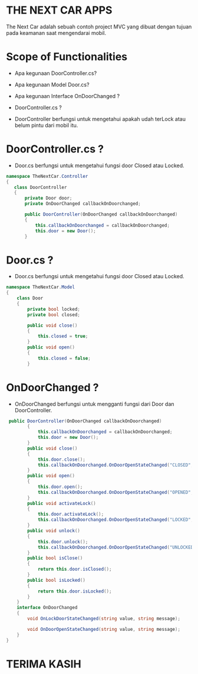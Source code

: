 ﻿# THE NEXT CAR APPS

The Next Car adalah sebuah contoh project MVC yang dibuat dengan tujuan pada keamanan saat mengendarai mobil.

# Scope of Functionalities
- Apa kegunaan DoorController.cs?

- Apa kegunaan Model Door.cs?

- Apa kegunaan Interface OnDoorChanged ?

- DoorController.cs ?
- DoorController berfungsi untuk mengetahui apakah udah terLock atau belum pintu dari mobil itu.


# DoorController.cs ?
- Door.cs berfungsi untuk mengetahui fungsi door Closed atau Locked.
 ```csharp
namespace TheNextCar.Controller
{
    class DoorController
    {
        private Door door;
        private OnDoorChanged callbackOnDoorchanged;

        public DoorController(OnDoorChanged callbackOnDoorchanged)
        {
            this.callbackOnDoorchanged = callbackOnDoorchanged;
            this.door = new Door();
        }
```
# Door.cs ?
- Door.cs berfungsi untuk mengetahui fungsi door Closed atau Locked.
 
```csharp
namespace TheNextCar.Model
{
    class Door
    {
        private bool locked;
        private bool closed;

        public void close()
        {
            this.closed = true;
        }
        public void open()
        {
            this.closed = false;
        }
```
# OnDoorChanged ?
- OnDoorChanged berfungsi untuk mengganti fungsi dari Door dan DoorController.

```csharp
 public DoorController(OnDoorChanged callbackOnDoorchanged)
        {
            this.callbackOnDoorchanged = callbackOnDoorchanged;
            this.door = new Door();
        }
        public void close()
        {
            this.door.close();
            this.callbackOnDoorchanged.OnDoorOpenStateChanged("CLOSED", "door closed");
        }
        public void open()
        {
            this.door.open();
            this.callbackOnDoorchanged.OnDoorOpenStateChanged("OPENED", "door opened");
        }
        public void activateLock()
        {
            this.door.activateLock();
            this.callbackOnDoorchanged.OnDoorOpenStateChanged("LOCKED", "door locked");
        }
        public void unlock()
        {
            this.door.unlock();
            this.callbackOnDoorchanged.OnDoorOpenStateChanged("UNLOCKED", "ddoor unlocked");
        }
        public bool isClose()
        {
            return this.door.isClosed();
        }
        public bool isLocked()
        {
            return this.door.isLocked();
        }
    }
    interface OnDoorChanged
    {
        void OnLockDoorStateChanged(string value, string message);

        void OnDoorOpenStateChanged(string value, string message);
    }
}
```
# TERIMA KASIH